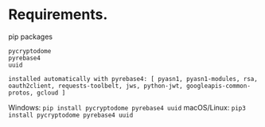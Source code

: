 # Requirements.

pip packages

```
pycryptodome
pyrebase4
uuid

installed automatically with pyrebase4: [ pyasn1, pyasn1-modules, rsa, oauth2client, requests-toolbelt, jws, python-jwt, googleapis-common-protos, gcloud ]
```
Windows: `pip install pycryptodome pyrebase4 uuid`
macOS/Linux: `pip3 install pycryptodome pyrebase4 uuid`